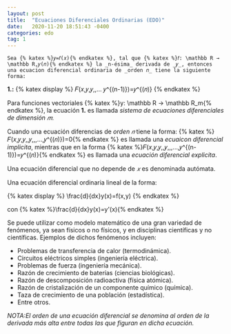 ```yaml
---
layout: post
title:  "Ecuaciones Diferenciales Ordinarias (EDO)"
date:   2020-11-20 18:51:43 -0400
categories: edo
tag: 1
---
```


	Sea {% katex %}𝑦=𝑓(𝑥){% endkatex %}, tal que {% katex %}𝑓: \mathbb R → \mathbb R,𝑦(𝑛){% endkatex %} la _n-ésima_ derivada de _𝑦_, entonces una ecuacion diferencial ordinaria de _orden 𝑛_ tiene la siguiente forma:


**1.:**
{% katex display %}
𝐹(𝑥,𝑦,𝑦,,… 𝑦^{(n-1)})=𝑦^{(𝑛)} 
{% endkatex %}


Para funciones vectoriales {% katex %}y: \mathbb R → \mathbb R_m{% endkatex %}, la ecuación **1.** es llamada _sistema de ecuaciones diferenciales de dimensión 𝑚_.

Cuando una ecuación diferencias de _orden 𝑛_ tiene la forma: {% katex %}𝐹(𝑥,𝑦,𝑦,,𝑦,,,…,𝑦^{(𝑛)})=0{% endkatex %}  es llamada una _ecuaicon diferencial implicita_, mientras que en la forma {% katex %}𝐹(𝑥,𝑦,𝑦,,𝑦,,,…,𝑦^{(n-1)})=𝑦^{(𝑛)}{% endkatex %} es llamada una _ecuación diferencial explicita_.


Una ecuación diferencial que no depende de _𝑥_ es denominada autómata.



Una ecuación diferencial ordinaria lineal de la forma:

{% katex display %}
\frac{d}{dx}y(x)=f(x,y)
{% endkatex %}

con {% katex %}\frac{d}{dx}y(x)=y'(x){% endkatex %}



Se puede utilizar como modelo matemático de una gran variedad de fenómenos, ya sean físicos o no físicos, y en disciplinas científicas y no científicas. Ejemplos de dichos fenómenos incluyen: 

 - Problemas de transferencia de calor (termodinámica). 
 - Circuitos eléctricos simples (ingeniería eléctrica).
 - Problemas de fuerza (ingeniería mecánica).
 - Razón de crecimiento de baterías (ciencias biológicas). 
 - Razón de descomposición radioactiva (física atómica). 
 - Razón de cristalización de un componente químico (química). 
 - Taza de crecimiento de una población (estadística).
 - Entre otros.


_NOTA:El orden de una ecuación diferencial se denomina al orden de la derivada más alta entre todas las que figuran en dicha ecuación._ 

